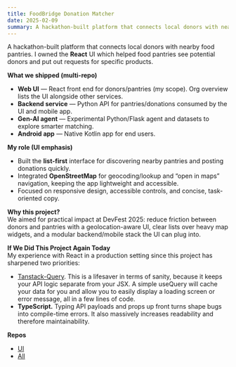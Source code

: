 ```yaml
---
title: FoodBridge Donation Matcher
date: 2025-02-09
summary: A hackathon-built platform that connects local donors with nearby food pantries. I owned the **React** UI which helped food pantries see potential donors and put out requests for specific products.  
---
```


A hackathon-built platform that connects local donors with nearby food pantries. I owned the **React** UI which helped food pantries see potential donors and put out requests for specific products.  

**What we shipped (multi-repo)**
- **Web UI** — React front end for donors/pantries (my scope). Org overview lists the UI alongside other services.   
- **Backend service** — Python API for pantries/donations consumed by the UI and mobile app.   
- **Gen-AI agent** — Experimental Python/Flask agent and datasets to explore smarter matching.   
- **Android app** — Native Kotlin app for end users. 

**My role (UI emphasis)**
- Built the **list-first** interface for discovering nearby pantries and posting donations quickly.  
- Integrated **OpenStreetMap** for geocoding/lookup and “open in maps” navigation, keeping the app lightweight and accessible.  
- Focused on responsive design, accessible controls, and concise, task-oriented copy.

**Why this project?**  
We aimed for practical impact at DevFest 2025: reduce friction between donors and pantries with a geolocation-aware UI, clear lists over heavy map widgets, and a modular backend/mobile stack the UI can plug into. 

**If We Did This Project Again Today**  
My experience with React in a production setting since this project has sharpened two priorities:  
- [Tanstack-Query](https://tanstack.com/query/docs). This is a lifesaver in terms of sanity, because it keeps your API logic separate from your JSX. A simple useQuery will cache your data for you and allow you to easily display a loading screen or error message, all in a few lines of code.
- **TypeScript.** Typing API payloads and props up front turns shape bugs into compile-time errors. It also massively increases readability and therefore maintainability.

**Repos**
- [UI](https://github.com/FoodBridge-2025/foodbridge-ui)
- [All](https://github.com/orgs/FoodBridge-2025/repositories)
